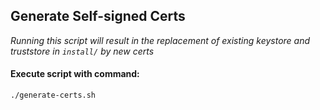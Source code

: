 ## Generate Self-signed Certs

_Running this script will result in the replacement of existing keystore and truststore in `install/` by new certs_

#### Execute script with command:

```
./generate-certs.sh
```

